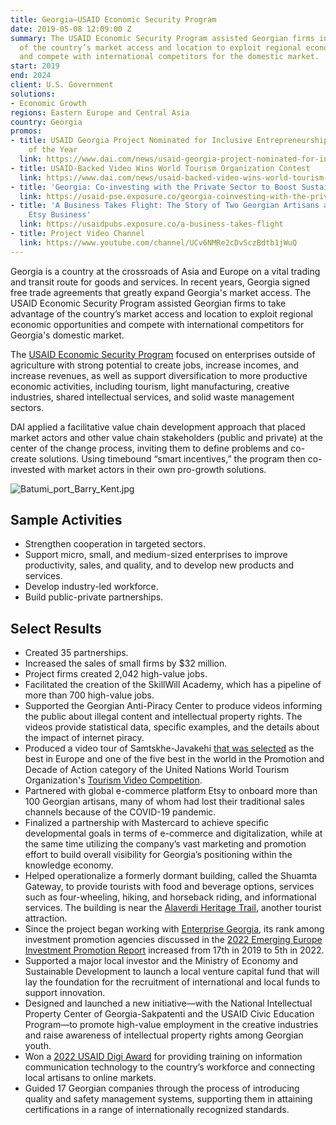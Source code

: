 ```yaml
---
title: Georgia—USAID Economic Security Program
date: 2019-05-08 12:09:00 Z
summary: The USAID Economic Security Program assisted Georgian firms in taking advantage
  of the country’s market access and location to exploit regional economic opportunities
  and compete with international competitors for the domestic market.
start: 2019
end: 2024
client: U.S. Government
solutions:
- Economic Growth
regions: Eastern Europe and Central Asia
country: Georgia
promos:
- title: USAID Georgia Project Nominated for Inclusive Entrepreneurship Initiative
    of the Year
  link: https://www.dai.com/news/usaid-georgia-project-nominated-for-inclusive-entrepreneurship-initiative-of-the-year
- title: USAID-Backed Video Wins World Tourism Organization Contest
  link: https://www.dai.com/news/usaid-backed-video-wins-world-tourism-organization-contest
- title: 'Georgia: Co-investing with the Private Sector to Boost Sustainable Tourism '
  link: https://usaid-pse.exposure.co/georgia-coinvesting-with-the-private-sector-to-boost-sustainable-tourism
- title: 'A Business Takes Flight: The Story of Two Georgian Artisans and their Growing
    Etsy Business'
  link: https://usaidpubs.exposure.co/a-business-takes-flight
- title: Project Video Channel
  link: https://www.youtube.com/channel/UCv6NMRe2cDvSczBdtb1jWuQ
---
```


Georgia is a country at the crossroads of Asia and Europe on a vital trading and transit route for goods and services. In recent years, Georgia signed free trade agreements that greatly expand Georgia's market access. The USAID Economic Security Program assisted Georgian firms to take advantage of the country’s market access and location to exploit regional economic opportunities and compete with international competitors for Georgia's domestic market.

The [USAID Economic Security Program](https://www.facebook.com/EconSecProgram) focused on enterprises outside of agriculture with strong potential to create jobs, increase incomes, and increase revenues, as well as support diversification to more productive economic activities, including tourism, light manufacturing, creative industries, shared intellectual services, and solid waste management sectors.

DAI applied a facilitative value chain development approach that placed market actors and other value chain stakeholders (public and private) at the center of the change process, inviting them to define problems and co-create solutions. Using timebound “smart incentives,” the program then co-invested with market actors in their own pro-growth solutions.

![Batumi_port_Barry_Kent.jpg](/uploads/Batumi_port_Barry_Kent.jpg "Photo by Barry Kent.")

## Sample Activities

* Strengthen cooperation in targeted sectors.
* Support micro, small, and medium-sized enterprises to improve productivity, sales, and quality, and to develop new products and services.
* Develop industry-led workforce.
* Build public-private partnerships.

## Select Results

* Created 35 partnerships.
* Increased the sales of small firms by $32 million.
* Project firms created 2,042 high-value jobs.
* Facilitated the creation of the SkillWill Academy, which has a pipeline of more than 700 high-value jobs.
* Supported the Georgian Anti-Piracy Center to produce videos informing the public about illegal content and intellectual property rights. The videos provide statistical data, specific examples, and the details about the impact of internet piracy.
* Produced a video tour of Samtskhe-Javakehi [that was selected](https://www.dai.com/news/usaid-backed-video-wins-world-tourism-organization-contest) as the best in Europe and one of the five best in the world in the Promotion and Decade of Action category of the United Nations World Tourism Organization's [Tourism Video Competition](https://www.unwto.org/news/2021-unwto-tourism-video-competition-winners).
* Partnered with global e-commerce platform Etsy to onboard more than 100 Georgian artisans, many of whom had lost their traditional sales channels because of the COVID-19 pandemic.
* Finalized a partnership with Mastercard to achieve specific developmental goals in terms of e-commerce and digitalization, while at the same time utilizing the company’s vast marketing and promotion effort to build overall visibility for Georgia’s positioning within the knowledge economy.
* Helped operationalize a formerly dormant building, called the Shuamta Gateway, to provide tourists with food and beverage options, services such as four-wheeling, hiking, and horseback riding, and informational services. The building is near the [Alaverdi Heritage Trail](https://hikearmenia.org/all-trails/trail/world-heritage-trail), another tourist attraction.
* Since the project began working with [Enterprise Georgia](https://www.enterprisegeorgia.gov.ge/en), its rank among investment promotion agencies discussed in the [2022 Emerging Europe Investment Promotion Report](https://emerging-europe.com/investment-promotion-report-2022/) increased from 17th in 2019 to 5th in 2022.
* Supported a major local investor and the Ministry of Economy and Sustainable Development to launch a local venture capital fund that will lay the foundation for the recruitment of international and local funds to support innovation.
* Designed and launched a new initiative—with the National Intellectual Property Center of Georgia-Sakpatenti and the USAID Civic Education Program—to promote high-value employment in the creative industries and raise awareness of intellectual property rights among Georgian youth.
* Won a [2022 USAID Digi Award](https://www.usaid.gov/digital-development/digis) for providing training on information communication technology to the country’s workforce and connecting local artisans to online markets.
* Guided 17 Georgian companies through the process of introducing quality and safety management systems, supporting them in attaining certifications in a range of internationally recognized standards.
